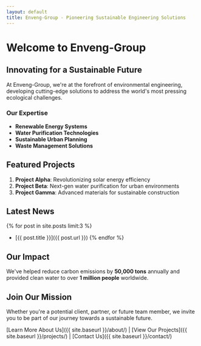 ```yaml
---
layout: default
title: Enveng-Group - Pioneering Sustainable Engineering Solutions
---
```


# Welcome to Enveng-Group

## Innovating for a Sustainable Future

At Enveng-Group, we're at the forefront of environmental engineering, developing cutting-edge solutions to address the world's most pressing ecological challenges.

### Our Expertise

- **Renewable Energy Systems**
- **Water Purification Technologies**
- **Sustainable Urban Planning**
- **Waste Management Solutions**

## Featured Projects

1. **Project Alpha**: Revolutionizing solar energy efficiency
2. **Project Beta**: Next-gen water purification for urban environments
3. **Project Gamma**: Advanced materials for sustainable construction

## Latest News

{% for post in site.posts limit:3 %}
  - [{{ post.title }}]({{ post.url }})
{% endfor %}

## Our Impact

We've helped reduce carbon emissions by **50,000 tons** annually and provided clean water to over **1 million people** worldwide.

## Join Our Mission

Whether you're a potential client, partner, or future team member, we invite you to be part of our journey towards a sustainable future.

[Learn More About Us]({{ site.baseurl }}/about/) | [View Our Projects]({{ site.baseurl }}/projects/) | [Contact Us]({{ site.baseurl }}/contact/)

